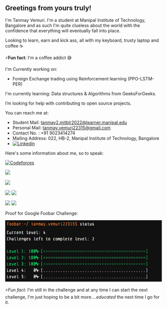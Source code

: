 ## Greetings from yours truly!

I'm Tanmay Vemuri. I'm a student at Manipal Institute of Technology, Bangalore and as such I'm quite clueless about the world with the confidence that everything will eventually fall into place.

Looking to learn, earn and kick ass, all with my keyboard, trusty laptop and coffee ☕

⚡**Fun fact**: I'm a coffee addict 😅

I'm Currently working on:
  - Foreign Exchange trading using Reinforcement learning (PPO-LSTM-PER)
  
I'm currently learning: Data structures & Algorithms from GeeksForGeeks.

I’m looking for help with contributing to open source projects.

You can reach me at:
  - Student Mail: tanmay2.mitblr2022@learner.manipal.edu
  - Personal Mail: tanmay.vemuri22315@gmail.com
  - Contact No. : +91 9023414274
  - Mailing Address: 022, HB-2, Manipal Institute of Technology, Bangalore
  - [![Linkedin](https://img.shields.io/badge/LinkedIn-0077B5?style=for-the-badge&logo=linkedin&logoColor=white)](https://www.linkedin.com/in/tanmay-vemuri-213ba8256/)
 


Here's some information about me, so to speak:

[![Codeforces](https://img.shields.io/badge/Codeforces-445f9d?style=for-the-badge&logo=Codeforces&logoColor=white)](https://codeforces.com/profile/tanmay.vemuri22315)

![](https://www.codewars.com/users/randomaccessvemuri_/badges/large)


![](http://github-profile-summary-cards.vercel.app/api/cards/profile-details?username=randomaccessvemuri&theme=tokyonight)

![](http://github-profile-summary-cards.vercel.app/api/cards/repos-per-language?username=randomaccessvemuri&theme=tokyonight) ![](http://github-profile-summary-cards.vercel.app/api/cards/most-commit-language?username=randomaccessvemuri&theme=tokyonight)

![](http://github-profile-summary-cards.vercel.app/api/cards/stats?username=randomaccessvemuri&theme=tokyonight)
![](http://github-profile-summary-cards.vercel.app/api/cards/productive-time?username=randomaccessvemuri&theme=tokyonight&utcOffset=8)

Proof for Google Foobar Challenge:

![](foobar1.jpg)

⚡*Fun fact:* I'm still in the challenge and at any time I can start the next challenge, I'm just hoping to be a bit more....*educated* the next time I go for it.

